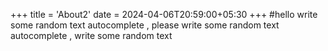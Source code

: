 +++
title = 'About2'
date = 2024-04-06T20:59:00+05:30
+++
#hello
write some random text
autocomplete , please write some random text
autocomplete , write some random text
